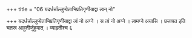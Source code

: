 +++
title = "06 यदर्धर्चाल्लुप्येताभिप्रतिगृणीयाद्वा त्वन् नो"

+++
यदर्धर्चाल्लुप्येताभिप्रतिगृणीयाद्वा त्वं नो अग्ने । स त्वं नो अग्ने । त्वमग्ने अयासि । प्रजापत इति चतस्र आहुतीर्जुहुयात् । व्याहृतीश्च ६